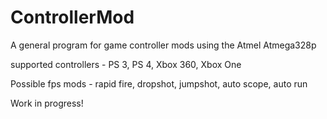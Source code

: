 # ControllerMod
A general program for game controller mods using the Atmel Atmega328p

supported controllers - PS 3, PS 4, Xbox 360, Xbox One

Possible fps mods - rapid fire, dropshot, jumpshot, auto scope, auto run



Work in progress!
